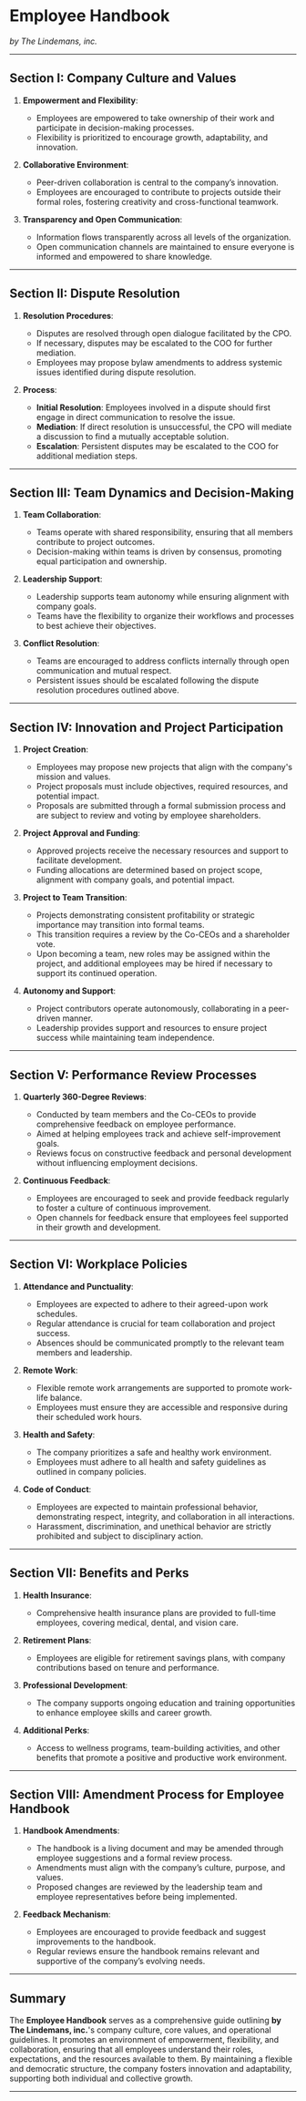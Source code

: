 # Employee Handbook

*by The Lindemans, inc.*

---

## Section I: Company Culture and Values

1. **Empowerment and Flexibility**:
   - Employees are empowered to take ownership of their work and participate in decision-making processes.
   - Flexibility is prioritized to encourage growth, adaptability, and innovation.

2. **Collaborative Environment**:
   - Peer-driven collaboration is central to the company’s innovation.
   - Employees are encouraged to contribute to projects outside their formal roles, fostering creativity and cross-functional teamwork.

3. **Transparency and Open Communication**:
   - Information flows transparently across all levels of the organization.
   - Open communication channels are maintained to ensure everyone is informed and empowered to share knowledge.

---

## Section II: Dispute Resolution

1. **Resolution Procedures**:
   - Disputes are resolved through open dialogue facilitated by the CPO.
   - If necessary, disputes may be escalated to the COO for further mediation.
   - Employees may propose bylaw amendments to address systemic issues identified during dispute resolution.

2. **Process**:
   - **Initial Resolution**: Employees involved in a dispute should first engage in direct communication to resolve the issue.
   - **Mediation**: If direct resolution is unsuccessful, the CPO will mediate a discussion to find a mutually acceptable solution.
   - **Escalation**: Persistent disputes may be escalated to the COO for additional mediation steps.

---

## Section III: Team Dynamics and Decision-Making

1. **Team Collaboration**:
   - Teams operate with shared responsibility, ensuring that all members contribute to project outcomes.
   - Decision-making within teams is driven by consensus, promoting equal participation and ownership.

2. **Leadership Support**:
   - Leadership supports team autonomy while ensuring alignment with company goals.
   - Teams have the flexibility to organize their workflows and processes to best achieve their objectives.

3. **Conflict Resolution**:
   - Teams are encouraged to address conflicts internally through open communication and mutual respect.
   - Persistent issues should be escalated following the dispute resolution procedures outlined above.

---

## Section IV: Innovation and Project Participation

1. **Project Creation**:
   - Employees may propose new projects that align with the company's mission and values.
   - Project proposals must include objectives, required resources, and potential impact.
   - Proposals are submitted through a formal submission process and are subject to review and voting by employee shareholders.

2. **Project Approval and Funding**:
   - Approved projects receive the necessary resources and support to facilitate development.
   - Funding allocations are determined based on project scope, alignment with company goals, and potential impact.

3. **Project to Team Transition**:
   - Projects demonstrating consistent profitability or strategic importance may transition into formal teams.
   - This transition requires a review by the Co-CEOs and a shareholder vote.
   - Upon becoming a team, new roles may be assigned within the project, and additional employees may be hired if necessary to support its continued operation.

4. **Autonomy and Support**:
   - Project contributors operate autonomously, collaborating in a peer-driven manner.
   - Leadership provides support and resources to ensure project success while maintaining team independence.

---

## Section V: Performance Review Processes

1. **Quarterly 360-Degree Reviews**:
   - Conducted by team members and the Co-CEOs to provide comprehensive feedback on employee performance.
   - Aimed at helping employees track and achieve self-improvement goals.
   - Reviews focus on constructive feedback and personal development without influencing employment decisions.

2. **Continuous Feedback**:
   - Employees are encouraged to seek and provide feedback regularly to foster a culture of continuous improvement.
   - Open channels for feedback ensure that employees feel supported in their growth and development.

---

## Section VI: Workplace Policies

1. **Attendance and Punctuality**:
   - Employees are expected to adhere to their agreed-upon work schedules.
   - Regular attendance is crucial for team collaboration and project success.
   - Absences should be communicated promptly to the relevant team members and leadership.

2. **Remote Work**:
   - Flexible remote work arrangements are supported to promote work-life balance.
   - Employees must ensure they are accessible and responsive during their scheduled work hours.

3. **Health and Safety**:
   - The company prioritizes a safe and healthy work environment.
   - Employees must adhere to all health and safety guidelines as outlined in company policies.

4. **Code of Conduct**:
   - Employees are expected to maintain professional behavior, demonstrating respect, integrity, and collaboration in all interactions.
   - Harassment, discrimination, and unethical behavior are strictly prohibited and subject to disciplinary action.

---

## Section VII: Benefits and Perks

1. **Health Insurance**:
   - Comprehensive health insurance plans are provided to full-time employees, covering medical, dental, and vision care.

2. **Retirement Plans**:
   - Employees are eligible for retirement savings plans, with company contributions based on tenure and performance.

3. **Professional Development**:
   - The company supports ongoing education and training opportunities to enhance employee skills and career growth.

4. **Additional Perks**:
   - Access to wellness programs, team-building activities, and other benefits that promote a positive and productive work environment.

---

## Section VIII: Amendment Process for Employee Handbook

1. **Handbook Amendments**:
   - The handbook is a living document and may be amended through employee suggestions and a formal review process.
   - Amendments must align with the company’s culture, purpose, and values.
   - Proposed changes are reviewed by the leadership team and employee representatives before being implemented.

2. **Feedback Mechanism**:
   - Employees are encouraged to provide feedback and suggest improvements to the handbook.
   - Regular reviews ensure the handbook remains relevant and supportive of the company’s evolving needs.

---

## Summary

The **Employee Handbook** serves as a comprehensive guide outlining **by The Lindemans, inc.**'s company culture, core values, and operational guidelines. It promotes an environment of empowerment, flexibility, and collaboration, ensuring that all employees understand their roles, expectations, and the resources available to them. By maintaining a flexible and democratic structure, the company fosters innovation and adaptability, supporting both individual and collective growth.

---
